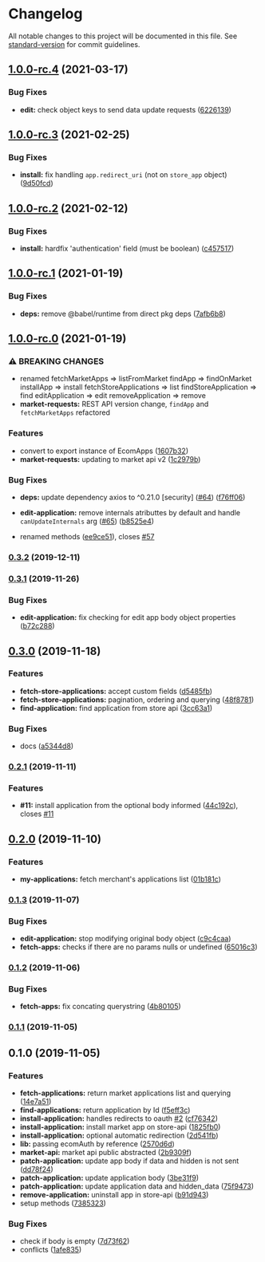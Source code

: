 # Changelog

All notable changes to this project will be documented in this file. See [standard-version](https://github.com/conventional-changelog/standard-version) for commit guidelines.

## [1.0.0-rc.4](https://github.com/ecomplus/apps-manager/compare/v1.0.0-rc.3...v1.0.0-rc.4) (2021-03-17)


### Bug Fixes

* **edit:** check object keys to send data update requests ([6226139](https://github.com/ecomplus/apps-manager/commit/62261390564cdbcf8776e54e6aaed2e15c3c39db))

## [1.0.0-rc.3](https://github.com/ecomplus/apps-manager/compare/v1.0.0-rc.2...v1.0.0-rc.3) (2021-02-25)


### Bug Fixes

* **install:** fix handling `app.redirect_uri` (not on `store_app` object) ([9d50fcd](https://github.com/ecomplus/apps-manager/commit/9d50fcd80a19a50e1ad81c55209dc5bea3f329c8))

## [1.0.0-rc.2](https://github.com/ecomplus/apps-manager/compare/v1.0.0-rc.1...v1.0.0-rc.2) (2021-02-12)


### Bug Fixes

* **install:** hardfix 'authentication' field (must be boolean) ([c457517](https://github.com/ecomplus/apps-manager/commit/c457517b1712b4ab6f6b5c45525e5f3c0b722963))

## [1.0.0-rc.1](https://github.com/ecomplus/apps-manager/compare/v1.0.0-rc.0...v1.0.0-rc.1) (2021-01-19)


### Bug Fixes

* **deps:** remove @babel/runtime from direct pkg deps ([7afb6b8](https://github.com/ecomplus/apps-manager/commit/7afb6b81a44be0266d28e9a9446162175dd1c5e4))

## [1.0.0-rc.0](https://github.com/ecomplus/apps-manager/compare/v0.3.2...v1.0.0-rc.0) (2021-01-19)


### ⚠ BREAKING CHANGES

* renamed fetchMarketApps => listFromMarket
 findApp => findOnMarket
 installApp
=> install
 fetchStoreApplications => list
 findStoreApplication => find
 editApplication =>
edit
 removeApplication => remove
* **market-requests:** REST API version change, `findApp` and `fetchMarketApps` refactored

### Features

* convert to export instance of EcomApps ([1607b32](https://github.com/ecomplus/apps-manager/commit/1607b32e5f4864b8b3b1c4354fb889388aef34d7))
* **market-requests:** updating to market api v2 ([1c2979b](https://github.com/ecomplus/apps-manager/commit/1c2979badd201be6e3a009b4c035768fbdd0f597))


### Bug Fixes

* **deps:** update dependency axios to ^0.21.0 [security] ([#64](https://github.com/ecomplus/apps-manager/issues/64)) ([f76ff06](https://github.com/ecomplus/apps-manager/commit/f76ff06a5f9c755bde625024e9edae1e2c5d8692))
* **edit-application:** remove internals atributtes by default and handle `canUpdateInternals` arg ([#65](https://github.com/ecomplus/apps-manager/issues/65)) ([b8525e4](https://github.com/ecomplus/apps-manager/commit/b8525e4dbad02b10f65527fd8cac043e8b482e95))


* renamed methods ([ee9ce51](https://github.com/ecomplus/apps-manager/commit/ee9ce5166b3f6fd5c9315c52222518d63ae65e19)), closes [#57](https://github.com/ecomplus/apps-manager/issues/57)

### [0.3.2](https://github.com/ecomclub/apps-manager/compare/v0.3.1...v0.3.2) (2019-12-11)

### [0.3.1](https://github.com/ecomclub/apps-manager/compare/v0.3.0...v0.3.1) (2019-11-26)


### Bug Fixes

* **edit-application:** fix checking for edit app body object properties ([b72c288](https://github.com/ecomclub/apps-manager/commit/b72c288cc3f7d47c028ac3c672e1f08827a88a84))

## [0.3.0](https://github.com/ecomclub/apps-manager/compare/v0.2.1...v0.3.0) (2019-11-18)


### Features

* **fetch-store-applications:** accept custom fields ([d5485fb](https://github.com/ecomclub/apps-manager/commit/d5485fb9369b03ab0ba3aa6cf3048db2c69234f2))
* **fetch-store-applications:** pagination, ordering and querying ([48f8781](https://github.com/ecomclub/apps-manager/commit/48f878192904cdecda0055f8e5d1f4c8ff002980))
* **find-application:** find application from store api ([3cc63a1](https://github.com/ecomclub/apps-manager/commit/3cc63a1dee27d0d275226f3a9ddce8edd2ca3393))


### Bug Fixes

* docs ([a5344d8](https://github.com/ecomclub/apps-manager/commit/a5344d823a137a9a05c40719f404069b2aa3e8ec))

### [0.2.1](https://github.com/ecomclub/apps-manager/compare/v0.2.0...v0.2.1) (2019-11-11)


### Features

* **#11:** install application from the optional body informed ([44c192c](https://github.com/ecomclub/apps-manager/commit/44c192c0a1810d5e0e183d9f549683c5e83a94ef)), closes [#11](https://github.com/ecomclub/apps-manager/issues/11)

## [0.2.0](https://github.com/ecomclub/apps-manager/compare/v0.1.3...v0.2.0) (2019-11-10)


### Features

* **my-applications:** fetch merchant's applications list ([01b181c](https://github.com/ecomclub/apps-manager/commit/01b181c2c7ff38d99e0d427ac59aa50d10525d94))

### [0.1.3](https://github.com/ecomclub/apps-manager/compare/v0.1.2...v0.1.3) (2019-11-07)


### Bug Fixes

* **edit-application:** stop modifying original body object ([c9c4caa](https://github.com/ecomclub/apps-manager/commit/c9c4caa011c0b57659b19a95e9983a722dccfa9e))
* **fetch-apps:** checks if there are no params nulls or undefined ([65016c3](https://github.com/ecomclub/apps-manager/commit/65016c39bc6feb96ae4eefddc644af162f19399d))

### [0.1.2](https://github.com/ecomclub/apps-manager/compare/v0.1.1...v0.1.2) (2019-11-06)


### Bug Fixes

* **fetch-apps:** fix concating querystring ([4b80105](https://github.com/ecomclub/apps-manager/commit/4b801054c30bf9603da06f943dd01f5631ce4883))

### [0.1.1](https://github.com/ecomclub/apps-manager/compare/v0.1.0...v0.1.1) (2019-11-05)

## 0.1.0 (2019-11-05)


### Features

* **fetch-applications:** return market applications list and querying ([14e7a51](https://github.com/ecomclub/apps-manager/commit/14e7a51f42c0fafa2e9308433728ae3a42de5422))
* **find-applications:** return application by Id ([f5eff3c](https://github.com/ecomclub/apps-manager/commit/f5eff3cc02cba7f5d1630840855bc045001d1c30))
* **install-application:** handles redirects to oauth [#2](https://github.com/ecomclub/apps-manager/issues/2) ([cf76342](https://github.com/ecomclub/apps-manager/commit/cf76342c8a4ceca2313219f1ff56e85f4af3b6ee))
* **install-application:** install market app on store-api ([1825fb0](https://github.com/ecomclub/apps-manager/commit/1825fb024aeda9d5299534da86cdb1efbcd9e4f0))
* **install-application:** optional automatic redirection ([2d541fb](https://github.com/ecomclub/apps-manager/commit/2d541fbd145dea6800a08427408f3de53537d397))
* **lib:** passing ecomAuth by reference ([2570d6d](https://github.com/ecomclub/apps-manager/commit/2570d6defb2104a82c30fb0a6e1f1d7a096c5c04))
* **market-api:** market api public abstracted ([2b9309f](https://github.com/ecomclub/apps-manager/commit/2b9309f2cf27fd26955237d602456671d6f81322))
* **patch-application:** update app body if data and hidden is not sent ([dd78f24](https://github.com/ecomclub/apps-manager/commit/dd78f2425b17fdb78948951b542aaa4e19a2ae65))
* **patch-application:** update application body ([3be31f9](https://github.com/ecomclub/apps-manager/commit/3be31f90b3f021992cf55548177071e512f9cb49))
* **patch-application:** update application data and hidden_data ([75f9473](https://github.com/ecomclub/apps-manager/commit/75f947328254c8b2ee064b9232d62763e1010017))
* **remove-application:** uninstall app in store-api ([b91d943](https://github.com/ecomclub/apps-manager/commit/b91d9430ab63e3188ea496818d5dd9462b445c3a))
* setup methods ([7385323](https://github.com/ecomclub/apps-manager/commit/7385323653d1dae5830e6f918654caa14617ade0))


### Bug Fixes

* check if body is empty ([7d73f62](https://github.com/ecomclub/apps-manager/commit/7d73f626a98774e5fdb4dd3c64fe334e9015fa7c))
* conflicts ([1afe835](https://github.com/ecomclub/apps-manager/commit/1afe835aa99d70670c74c008215fc28d3718d72b))
